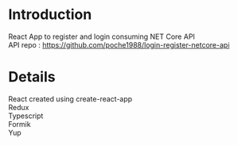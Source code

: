 # Introduction 
React App to register and login consuming NET Core API  
API repo : https://github.com/poche1988/login-register-netcore-api  

# Details
React created using create-react-app  
Redux  
Typescript  
Formik  
Yup  
